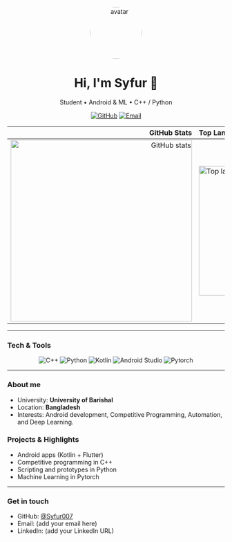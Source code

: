 <p align="center">
  <img src="https://github.com/Syfur007.png" alt="avatar" width="120" style="border-radius:50%" />
  <h1 align="center">Hi, I'm Syfur 👋</h1>
  <p align="center">Student • Android & ML • C++ / Python</p>
  <p align="center">
    <a href="https://github.com/Syfur007"><img alt="GitHub" src="https://img.shields.io/badge/GitHub-@Syfur007-181717?style=for-the-badge&logo=github&logoColor=white" /></a>
    <a href="https://codeforces.com/profile/Syfur007"><img alt="Email" src="https://img.shields.io/badge/Codeforces-Syfur007-0078D4?style=for-the-badge&logo=codeforces&logoColor=white" /></a>
  </p>
</p>

| GitHub Stats | Top Languages |
|---:|:---|
| <img alt="GitHub stats" src="https://github-readme-stats.vercel.app/api?username=Syfur007&show_icons=true&theme=radical" width="420" /> | <img alt="Top languages" src="https://github-readme-stats.vercel.app/api/top-langs/?username=Syfur007&layout=compact&theme=radical" width="300" /> |

---

### Tech & Tools
<p align="center">
  <img alt="C++" src="https://img.shields.io/badge/c++-00599C.svg?style=for-the-badge&logo=c%2B%2B&logoColor=white" />
  <img alt="Python" src="https://img.shields.io/badge/python-3776AB?style=for-the-badge&logo=python&logoColor=white" />
  <img alt="Kotlin" src="https://img.shields.io/badge/Kotlin-0095D5?&style=for-the-badge&logo=kotlin&logoColor=white" />
  <img alt="Android Studio" src="https://img.shields.io/badge/flutter-02569B?style=for-the-badge&logo=flutter&logoColor=white" />
  <img alt="Pytorch" src="https://img.shields.io/badge/pytorch-EE4C2C?style=for-the-badge&logo=pytorch&logoColor=white" />
</p>

---

### About me
- University: **University of Barishal**
- Location: **Bangladesh**
- Interests: Android development, Competitive Programming, Automation, and Deep Learning.

### Projects & Highlights
- Android apps (Kotlin + Flutter)
- Competitive programming in C++
- Scripting and prototypes in Python
- Machine Learning in Pytorch

---

### Get in touch
- GitHub: [@Syfur007](https://github.com/Syfur007)
- Email: (add your email here)
- LinkedIn: (add your LinkedIn URL)